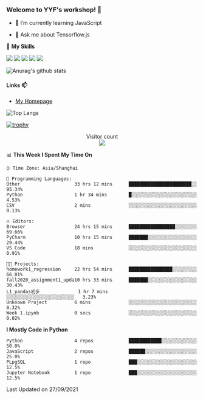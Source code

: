 ### Welcome to YYF's workshop! 👋

<!--
**YifeiYang210/YifeiYang210** is a ✨ _special_ ✨ repository because its `README.md` (this file) appears on your GitHub profile.

Here are some ideas to get you started:

- 🔭 I’m currently working on ...
- 🌱 I’m currently learning ...
- 👯 I’m looking to collaborate on ...
- 🤔 I’m looking for help with ...
- 💬 Ask me about ...
- 📫 How to reach me: ...
- 😄 Pronouns: ...
- ⚡ Fun fact: ...
-->

- 🌱 I’m currently learning JavaScript

- 💬 Ask me about Tensorflow.js

🌟 **My Skills**
<!-- [![](https://img.shields.io/badge/{徽标标题}-{徽标内容}-{徽标颜色}.svg)]({linkUrl}) -->

![](https://img.shields.io/badge/-Python-3f7fbd?logo=Python&logoColor=fff)
![](https://img.shields.io/badge/-DeepLearning-3f7fbd?logo=Pandas&logoColor=fff)
![](https://img.shields.io/badge/-Wechat-3f7fbd?logo=Wechat&logoColor=fff)
![](https://img.shields.io/badge/-C%2B%2B-3f7fbd?logo=C%2B%2B&logoColor=fff)
![](https://img.shields.io/badge/-JavaScript-3f7fbd?logo=JavaScript&logoColor=fff)

![Anurag's github stats](https://github-readme-stats.vercel.app/api?username=YifeiYang210&theme=maroongold)



#### Links 📫

* [My Homepage](https://YifeiYang210.github.io/blog/)

![Top Langs](https://github-readme-stats.vercel.app/api/top-langs/?username=YifeiYang210&hide=roff,c)

[![trophy](https://github-profile-trophy.vercel.app/?username=YifeiYang210&theme=dracula&row=2&column=3)](https://github.com/ryo-ma/github-profile-trophy)

<p align="center"> 
  Visitor count<br>
  <img src="https://profile-counter.glitch.me/YifeiYang210/count.svg" />
</p>

<!--START_SECTION:waka-->
📊 **This Week I Spent My Time On** 

```text
⌚︎ Time Zone: Asia/Shanghai

💬 Programming Languages: 
Other                    33 hrs 12 mins      ███████████████████████░░   95.34% 
Python                   1 hr 34 mins        █░░░░░░░░░░░░░░░░░░░░░░░░   4.53% 
CSV                      2 mins              ░░░░░░░░░░░░░░░░░░░░░░░░░   0.13%

🔥 Editors: 
Browser                  24 hrs 15 mins      █████████████████░░░░░░░░   69.66% 
PyCharm                  10 hrs 15 mins      ███████░░░░░░░░░░░░░░░░░░   29.44% 
VS Code                  18 mins             ░░░░░░░░░░░░░░░░░░░░░░░░░   0.91%

🐱‍💻 Projects: 
homework1_regression     22 hrs 54 mins      ████████████████░░░░░░░░░   66.01% 
fall2020_assignment1_upda10 hrs 33 mins      ███████░░░░░░░░░░░░░░░░░░   30.43% 
L1_pandas初步              1 hr 7 mins         ░░░░░░░░░░░░░░░░░░░░░░░░░   3.23% 
Unknown Project          6 mins              ░░░░░░░░░░░░░░░░░░░░░░░░░   0.32% 
Week 1.ipynb             0 secs              ░░░░░░░░░░░░░░░░░░░░░░░░░   0.02%

```

**I Mostly Code in Python** 

```text
Python                   4 repos             ████████████░░░░░░░░░░░░░   50.0% 
JavaScript               2 repos             ██████░░░░░░░░░░░░░░░░░░░   25.0% 
PLpgSQL                  1 repo              ███░░░░░░░░░░░░░░░░░░░░░░   12.5% 
Jupyter Notebook         1 repo              ███░░░░░░░░░░░░░░░░░░░░░░   12.5%

```



 Last Updated on 27/09/2021
<!--END_SECTION:waka-->


